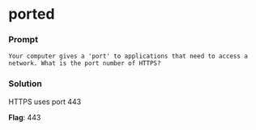 # ported

### Prompt
```
Your computer gives a 'port' to applications that need to access a network. What is the port number of HTTPS?
```

### Solution
HTTPS uses port 443

**Flag**: 443

